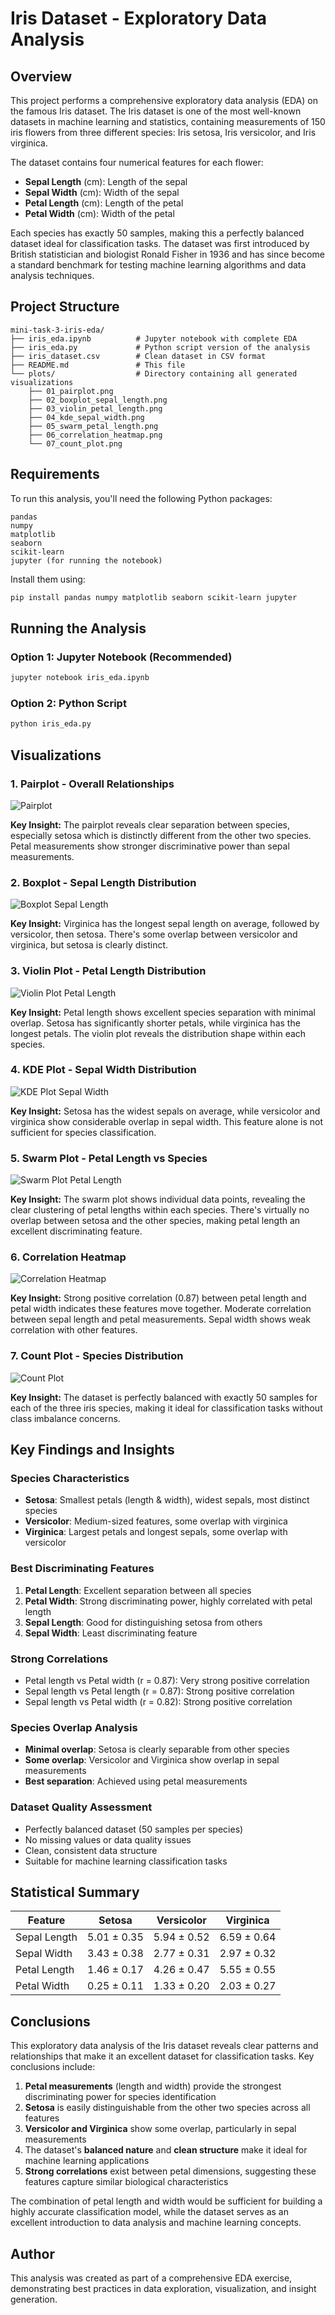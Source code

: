 # Iris Dataset - Exploratory Data Analysis

## Overview

This project performs a comprehensive exploratory data analysis (EDA) on the famous Iris dataset. The Iris dataset is one of the most well-known datasets in machine learning and statistics, containing measurements of 150 iris flowers from three different species: Iris setosa, Iris versicolor, and Iris virginica.

The dataset contains four numerical features for each flower:
- **Sepal Length** (cm): Length of the sepal
- **Sepal Width** (cm): Width of the sepal  
- **Petal Length** (cm): Length of the petal
- **Petal Width** (cm): Width of the petal

Each species has exactly 50 samples, making this a perfectly balanced dataset ideal for classification tasks. The dataset was first introduced by British statistician and biologist Ronald Fisher in 1936 and has since become a standard benchmark for testing machine learning algorithms and data analysis techniques.

## Project Structure

```
mini-task-3-iris-eda/
├── iris_eda.ipynb          # Jupyter notebook with complete EDA
├── iris_eda.py             # Python script version of the analysis
├── iris_dataset.csv        # Clean dataset in CSV format
├── README.md               # This file
└── plots/                  # Directory containing all generated visualizations
    ├── 01_pairplot.png
    ├── 02_boxplot_sepal_length.png
    ├── 03_violin_petal_length.png
    ├── 04_kde_sepal_width.png
    ├── 05_swarm_petal_length.png
    ├── 06_correlation_heatmap.png
    └── 07_count_plot.png
```

## Requirements

To run this analysis, you'll need the following Python packages:

```
pandas
numpy
matplotlib
seaborn
scikit-learn
jupyter (for running the notebook)
```

Install them using:
```bash
pip install pandas numpy matplotlib seaborn scikit-learn jupyter
```

## Running the Analysis

### Option 1: Jupyter Notebook (Recommended)
```bash
jupyter notebook iris_eda.ipynb
```

### Option 2: Python Script
```bash
python iris_eda.py
```

## Visualizations

### 1. Pairplot - Overall Relationships
![Pairplot](plots/01_pairplot.png)

**Key Insight:** The pairplot reveals clear separation between species, especially setosa which is distinctly different from the other two species. Petal measurements show stronger discriminative power than sepal measurements.

### 2. Boxplot - Sepal Length Distribution
![Boxplot Sepal Length](plots/02_boxplot_sepal_length.png)

**Key Insight:** Virginica has the longest sepal length on average, followed by versicolor, then setosa. There's some overlap between versicolor and virginica, but setosa is clearly distinct.

### 3. Violin Plot - Petal Length Distribution
![Violin Plot Petal Length](plots/03_violin_petal_length.png)

**Key Insight:** Petal length shows excellent species separation with minimal overlap. Setosa has significantly shorter petals, while virginica has the longest petals. The violin plot reveals the distribution shape within each species.

### 4. KDE Plot - Sepal Width Distribution
![KDE Plot Sepal Width](plots/04_kde_sepal_width.png)

**Key Insight:** Setosa has the widest sepals on average, while versicolor and virginica show considerable overlap in sepal width. This feature alone is not sufficient for species classification.

### 5. Swarm Plot - Petal Length vs Species
![Swarm Plot Petal Length](plots/05_swarm_petal_length.png)

**Key Insight:** The swarm plot shows individual data points, revealing the clear clustering of petal lengths within each species. There's virtually no overlap between setosa and the other species, making petal length an excellent discriminating feature.

### 6. Correlation Heatmap
![Correlation Heatmap](plots/06_correlation_heatmap.png)

**Key Insight:** Strong positive correlation (0.87) between petal length and petal width indicates these features move together. Moderate correlation between sepal length and petal measurements. Sepal width shows weak correlation with other features.

### 7. Count Plot - Species Distribution
![Count Plot](plots/07_count_plot.png)

**Key Insight:** The dataset is perfectly balanced with exactly 50 samples for each of the three iris species, making it ideal for classification tasks without class imbalance concerns.

## Key Findings and Insights

### Species Characteristics
- **Setosa**: Smallest petals (length & width), widest sepals, most distinct species
- **Versicolor**: Medium-sized features, some overlap with virginica
- **Virginica**: Largest petals and longest sepals, some overlap with versicolor

### Best Discriminating Features
1. **Petal Length**: Excellent separation between all species
2. **Petal Width**: Strong discriminating power, highly correlated with petal length
3. **Sepal Length**: Good for distinguishing setosa from others
4. **Sepal Width**: Least discriminating feature

### Strong Correlations
- Petal length vs Petal width (r = 0.87): Very strong positive correlation
- Sepal length vs Petal length (r = 0.87): Strong positive correlation
- Sepal length vs Petal width (r = 0.82): Strong positive correlation

### Species Overlap Analysis
- **Minimal overlap**: Setosa is clearly separable from other species
- **Some overlap**: Versicolor and Virginica show overlap in sepal measurements
- **Best separation**: Achieved using petal measurements

### Dataset Quality Assessment
- Perfectly balanced dataset (50 samples per species)
- No missing values or data quality issues
- Clean, consistent data structure
- Suitable for machine learning classification tasks

## Statistical Summary

| Feature | Setosa | Versicolor | Virginica |
|---------|--------|------------|-----------|
| Sepal Length | 5.01 ± 0.35 | 5.94 ± 0.52 | 6.59 ± 0.64 |
| Sepal Width | 3.43 ± 0.38 | 2.77 ± 0.31 | 2.97 ± 0.32 |
| Petal Length | 1.46 ± 0.17 | 4.26 ± 0.47 | 5.55 ± 0.55 |
| Petal Width | 0.25 ± 0.11 | 1.33 ± 0.20 | 2.03 ± 0.27 |

## Conclusions

This exploratory data analysis of the Iris dataset reveals clear patterns and relationships that make it an excellent dataset for classification tasks. Key conclusions include:

1. **Petal measurements** (length and width) provide the strongest discriminating power for species identification
2. **Setosa** is easily distinguishable from the other two species across all features
3. **Versicolor and Virginica** show some overlap, particularly in sepal measurements
4. The dataset's **balanced nature** and **clean structure** make it ideal for machine learning applications
5. **Strong correlations** exist between petal dimensions, suggesting these features capture similar biological characteristics

The combination of petal length and width would be sufficient for building a highly accurate classification model, while the dataset serves as an excellent introduction to data analysis and machine learning concepts.

## Author

This analysis was created as part of a comprehensive EDA exercise, demonstrating best practices in data exploration, visualization, and insight generation.
